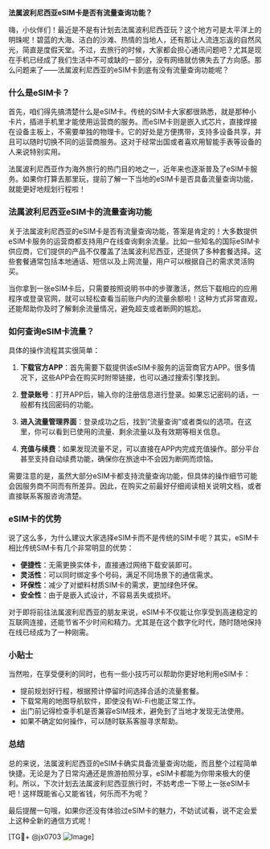 **法属波利尼西亚eSIM卡是否有流量查询功能？**

嗨，小伙伴们！最近是不是有计划去法属波利尼西亚玩？这个地方可是太平洋上的明珠呢！碧蓝的大海、洁白的沙滩、热情的当地人，还有那让人流连忘返的自然风光，简直是度假天堂。不过，去旅行的时候，大家都会担心通讯问题吧？尤其是现在手机已经成了我们生活中不可或缺的一部分，没有网络就仿佛失去了方向感。那么问题来了——法属波利尼西亚的eSIM卡到底有没有流量查询功能呢？

### 什么是eSIM卡？

首先，咱们得先搞清楚什么是eSIM卡。传统的SIM卡大家都很熟悉，就是那种小卡片，插进手机里才能使用运营商的服务。而eSIM卡则是嵌入式芯片，直接焊接在设备主板上，不需要单独的物理卡。它的好处是方便携带，支持多设备共享，并且可以随时切换不同的运营商服务。这对于经常出国或者喜欢用智能手表等设备的人来说特别实用。

法属波利尼西亚作为海外旅行的热门目的地之一，近年来也逐渐普及了eSIM卡服务。如果你打算去那里玩，提前了解一下当地的eSIM卡是否具备流量查询功能，就能更好地规划行程啦！

### 法属波利尼西亚eSIM卡的流量查询功能

关于法属波利尼西亚的eSIM卡是否有流量查询功能，答案是肯定的！大多数提供eSIM卡服务的运营商都支持用户在线查询剩余流量。比如一些知名的国际eSIM卡供应商，它们提供的产品不仅覆盖了法属波利尼西亚，还提供了多种套餐选择。这些套餐通常包括本地通话、短信以及上网流量，用户可以根据自己的需求灵活购买。

当你拿到一张eSIM卡后，只需要按照说明书中的步骤激活，然后下载相应的应用程序或登录官网，就可以轻松查看当前账户内的流量余额啦！这种方式非常直观，还能帮助你及时了解剩余流量情况，避免超支或者断网的尴尬。

### 如何查询eSIM卡流量？

具体的操作流程其实很简单：

1. **下载官方APP**：首先需要下载提供该eSIM卡服务的运营商官方APP。很多情况下，这些APP会在购买时附带链接，也可以通过搜索引擎找到。
   
2. **登录账号**：打开APP后，输入你的注册信息进行登录。如果忘记密码的话，一般都有找回密码的功能。

3. **进入流量管理界面**：登录成功之后，找到“流量查询”或者类似的选项。在这里，你可以看到已使用的流量、剩余流量以及有效期等相关信息。

4. **充值与续费**：如果发现流量不足，可以直接在APP内完成充值操作。部分平台甚至支持自动续费功能，确保你在旅途中不会因为断网而烦恼。

需要注意的是，虽然大部分eSIM卡都支持流量查询功能，但具体的操作细节可能会因服务商不同而有所差异。因此，在购买之前最好仔细阅读相关说明文档，或者直接联系客服咨询清楚。

### eSIM卡的优势

说了这么多，为什么建议大家选择eSIM卡而不是传统的SIM卡呢？其实，eSIM卡相比传统SIM卡有几个非常明显的优势：

- **便捷性**：无需更换实体卡，直接通过网络下载安装即可。
- **灵活性**：可以同时绑定多个号码，满足不同场景下的通信需求。
- **环保性**：减少了对塑料材质SIM卡的需求，更加绿色环保。
- **安全性**：由于是嵌入式设计，不容易丢失或损坏。

对于即将前往法属波利尼西亚的朋友来说，eSIM卡不仅能让你享受到高速稳定的互联网连接，还能节省不少时间和精力。尤其是在这个数字化时代，随时随地保持在线已经成为了一种刚需。

### 小贴士

当然啦，在享受便利的同时，也有一些小技巧可以帮助你更好地利用eSIM卡：

- 提前规划好行程，根据预计停留时间选择合适的流量套餐。
- 下载常用的地图导航软件，即使没有Wi-Fi也能正常工作。
- 出门前记得检查手机是否兼容eSIM技术，避免到了当地才发现无法使用。
- 如果不确定如何操作，可以随时联系客服寻求帮助。

### 总结

总的来说，法属波利尼西亚的eSIM卡确实具备流量查询功能，而且整个过程简单快捷。无论是为了日常沟通还是旅游拍照分享，eSIM卡都能为你带来极大的便利。所以，下次计划去法属波利尼西亚旅行时，不妨考虑一下带上一张eSIM卡吧！这样既能省心又能省钱，何乐而不为呢？

最后提醒一句哦，如果你还没有体验过eSIM卡的魅力，不妨试试看，说不定会爱上这种全新的通信方式呢！

[TG💪+ @jx0703 ![Image](https://github.com/user-attachments/assets/dbca1d08-cadb-493c-b0ec-ad6f7a83f270)]
